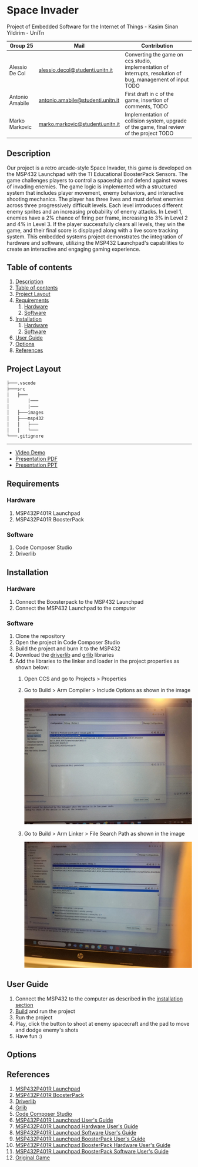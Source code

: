 # Space Invader
Project of Embedded Software for the Internet of Things - Kasim Sinan Yildirim - UniTn

| Group 25        | Mail | Contribution |
|--|--|--|
| Alessio De Col | alessio.decol@studenti.unitn.it | Converting the game on ccs studio, implementation of interrupts, resolution of bug, management of input TODO|
| Antonio Amabile | antonio.amabile@studenti.unitn.it | First draft in c of the game, insertion of comments, TODO |
| Marko Markovic | marko.markovic@studenti.unitn.it | Implementation of collision system, upgrade of the game, final review of the project TODO|

<a name="description"></a>
## Description
Our project is a retro arcade-style Space Invader, this game is developed on the MSP432 Launchpad with the TI Educational BoosterPack Sensors. The game challenges players to control a spaceship and defend against waves of invading enemies.
The game logic is implemented with a structured system that includes player movement, enemy behaviors, and interactive shooting mechanics. The player has three lives and must defeat enemies across three progressively difficult levels. Each level introduces different enemy sprites and an increasing probability of enemy attacks. In Level 1, enemies have a 2% chance of firing per frame, increasing to 3% in Level 2 and 4% in Level 3. If the player successfully clears all levels, they win the game, and their final score is displayed along with a live score tracking system.
This embedded systems project demonstrates the integration of hardware and software, utilizing the MSP432 Launchpad's capabilities to create an interactive and engaging gaming experience.


## Table of contents
1. [Description](#description)
2. [Table of contents](#table-of-contents)
3. [Project Layout](#project-layout)
4. [Requirements](#requirements)
    1. [Hardware](#hardware)
    2. [Software](#software)
5. [Installation](#installation)
    1. [Hardware](#hardware-1)
    2. [Software](#software-1)
6. [User Guide](#user-guide)
7. [Options](#options)
8. [References](#references)


## Project Layout
```
├───.vscode
├───src
│   ├───
│       |───
│       |───
│   ├───images
│   ├───msp432
│   │   ├───
│   │   └───
└───.gitignore
```



<hr>

* [Video Demo](https://www.youtube.com/)
* [Presentation PDF](https://github.com/Canovaking/spaceInvader/)
* [Presentation PPT](https://github.com/Canovaking/spaceInvader/)


## Requirements
### Hardware
1. MSP432P401R Launchpad
2. MSP432P401R BoosterPack

### Software
1. Code Composer Studio
2. Driverlib

## Installation
### Hardware
1. Connect the Boosterpack to the MSP432 Launchpad
2. Connect the MSP432 Launchpad to the computer

### Software
1. Clone the repository
2. Open the project in Code Composer Studio
3. Build the project and burn it to the MSP432
4. Download the [driverlib](https://www.ti.com/tool/MSPDRIVERLIB) and [grlib](https://www.ti.com/tool/MSP-GRLIB) libraries
5. Add the libraries to the linker and loader in the project properties as shown below:
    1. Open CCS and go to Projects > Properties
    2. Go to Build > Arm Compiler > Include Options as shown in the image

        <img src="https://github.com/Canovaking/spaceInvader/blob/main/images/Step1.jpeg">
        
    3. Go to Build > Arm Linker > File Search Path as shown in the image

        <img src="https://github.com/Canovaking/spaceInvader/blob/main/images/Step2.jpeg">



## User Guide
1. Connect the MSP432 to the computer as described in the [installation section](#installation)
2. [Build](#hardware-1) and run the project
3. Run the project
4. Play, click the button to shoot at enemy spacecraft and the pad to move and dodge enemy's shots
5. Have fun :)


## Options



## References
1. [MSP432P401R Launchpad](https://www.ti.com/tool/MSP-EXP432P401R)
2. [MSP432P401R BoosterPack](https://www.ti.com/tool/BOOSTXL-EDUMKII)
3. [Driverlib](https://www.ti.com/tool/MSPDRIVERLIB)
4. [Grlib](https://www.ti.com/tool/MSP-GRLIB)
5. [Code Composer Studio](http://www.ti.com/tool/CCSTUDIO)
6. [MSP432P401R Launchpad User's Guide](https://www.ti.com/lit/ug/slau356i/slau356i.pdf)
7. [MSP432P401R Launchpad Hardware User's Guide](https://www.ti.com/lit/ug/slau356j/slau356j.pdf)
8. [MSP432P401R Launchpad Software User's Guide](https://www.ti.com/lit/ug/slau356k/slau356k.pdf)
9. [MSP432P401R Launchpad BoosterPack User's Guide](https://www.ti.com/lit/ug/slau356l/slau356l.pdf)
10. [MSP432P401R Launchpad BoosterPack Hardware User's Guide](https://www.ti.com/lit/ug/slau356m/slau356m.pdf)
11. [MSP432P401R Launchpad BoosterPack Software User's Guide](https://www.ti.com/lit/ug/slau356n/slau356n.pdf)
12. [Original Game](https://freeinvaders.org/)
